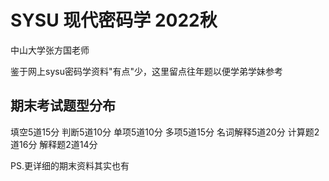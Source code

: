 # SYSU 现代密码学 2022秋
中山大学张方国老师  

鉴于网上sysu密码学资料"有点"少，这里留点往年题以便学弟学妹参考

## 期末考试题型分布
填空5道15分
判断5道10分
单项5道10分
多项5道15分
名词解释5道20分
计算题2道16分
解释题2道14分

PS.更详细的期末资料其实也有